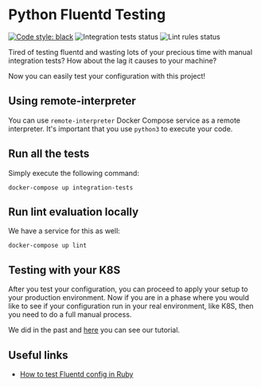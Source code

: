 # Python Fluentd Testing

[![Code style: black](https://img.shields.io/badge/code%20style-black-000000.svg)](https://github.com/psf/black)
![Integration tests status](https://github.com/juntossomosmais/python-fluentd-testing/workflows/Integration%20tests/badge.svg)
![Lint rules status](https://github.com/juntossomosmais/python-fluentd-testing/workflows/Lint%20rules/badge.svg)

Tired of testing fluentd and wasting lots of your precious time with manual integration tests? How about the lag it causes to your machine?

Now you can easily test your configuration with this project!

## Using remote-interpreter

You can use `remote-interpreter` Docker Compose service as a remote interpreter. It's important that you use `python3` to execute your code.

## Run all the tests

Simply execute the following command:

    docker-compose up integration-tests

## Run lint evaluation locally

We have a service for this as well:

    docker-compose up lint

## Testing with your K8S

After you test your configuration, you can proceed to apply your setup to your production environment. Now if you are in a phase where you would like to see if your configuration run in your real environment, like K8S, then you need to do a full manual process.

We did in the past and [here](/tests/resources/k8s-lab/README.md) you can see our tutorial.

## Useful links

- [How to test Fluentd config in Ruby](https://knplabs.com/en/blog/how2tips-how-to-test-fluentd-config)
